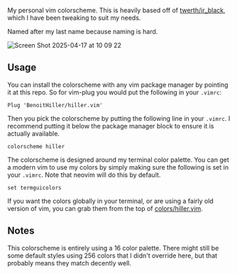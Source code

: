 My personal vim colorscheme. This is heavily based off of [twerth/ir_black](https://github.com/twerth/ir_black/), which I have been tweaking to suit my needs.

Named after my last name because naming is hard.

![Screen Shot 2025-04-17 at 10 09 22](https://github.com/user-attachments/assets/f8ef9cfe-b1df-412a-adb8-d34b8a2bd124)

## Usage

You can install the colorscheme with any vim package manager by pointing it at this repo. So for vim-plug you would put the following in your `.vimrc`:

```vim
Plug 'BenoitHiller/hiller.vim'
```

Then you pick the colorscheme by putting the following line in your `.vimrc`. I recommend putting it below the package manager block to ensure it is actually available.

```vim
colorscheme hiller
```

The colorscheme is designed around my terminal color palette. You can get a modern vim to use my colors by simply making sure the following is set in your `.vimrc`. Note that neovim will do this by default.

```vim
set termguicolors
```

If you want the colors globally in your terminal, or are using a fairly old version of vim, you can grab them from the top of [colors/hiller.vim](colors/hiller.vim).

## Notes

This colorscheme is entirely using a 16 color palette. There might still be some default styles using 256 colors that I didn't override here, but that probably means they match decently well.
